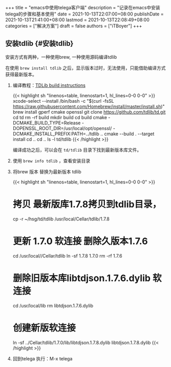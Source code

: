 +++
title = "emacs中使用telega客户端"
description = "记录在emacs中安装telega的步骤和基本使用"
date = 2021-10-13T22:07:00+08:00
publishDate = 2021-10-13T21:41:00+08:00
lastmod = 2021-10-13T22:08:49+08:00
categories = ["解决方案"]
draft = false
authors = ["iTBoyer"]
+++

## 安装tdlib {#安装tdlib}

安装方式有两种，一种使用brew, 一种使用源码编译tdlib  

在使用 `brew install tdlib` 之后，显示版本过时，无法使用，只能借助编译方式获得最新版本。  

1.  编译教程：[TDLib build instructions](https://tdlib.github.io/td/build.html?language=Swift)  
    
    {{< highlight sh "linenos=table, linenostart=1, hl_lines=0-0 0-0" >}}
       xcode-select --install
       /bin/bash -c "$(curl -fsSL https://raw.githubusercontent.com/Homebrew/install/master/install.sh)"
       brew install gperf cmake openssl
       git clone https://github.com/tdlib/td.git
       cd td
       rm -rf build
       mkdir build
       cd build
       cmake -DCMAKE_BUILD_TYPE=Release -DOPENSSL_ROOT_DIR=/usr/local/opt/openssl/ -DCMAKE_INSTALL_PREFIX:PATH=../tdlib ..
       cmake --build . --target install
       cd ..
       cd ..
       ls -l td/tdlib
    {{< /highlight >}}
    
    编译成功之后，可以会在 `td/tdlib` 目录下找到最新版本库文件。

2.  使用 `brew info tdlib` ，查看安装目录

3.  将brew 版本 替换为最新版本 tdlib  
    
    {{< highlight sh "linenos=table, linenostart=1, hl_lines=0-0 0-0" >}}
       # 拷贝 最新版库1.7.8拷贝到tdlib目录，
       cp -r ~/hsg/td/tdlib /usr/local/Cellar/tdlib/1.7.8
       # 更新 1.7.0 软连接 删除久版本1.7.6
       cd /usr/local//Cellar/tdlib
       ln -sf 1.7.8 1.7.0
       rm -rf 1.7.6
       # 删除旧版本库libtdjson.1.7.6.dylib 软连接
       cd /usr/local/lib
       rm libtdjson.1.7.6.dylib
       # 创建新版软连接
       ln -sf ../Cellar/tdlib/1.7.0/lib/libtdjson.1.7.8.dylib libtdjson.1.7.8.dylib
    {{< /highlight >}}

4.  回到telega 执行：M-x telega
